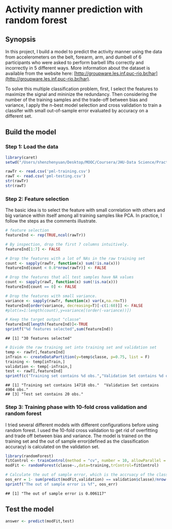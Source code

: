 Activity manner prediction with random forest
========================================================
## Synopsis
In this project, I build a model to predict the activity manner using the data from accelerometers on the belt, forearm, arm, and dumbell of 6 participants who were asked to perform barbell lifts correctly and incorrectly in 5 different ways. More information about the dataset is available from the website here: [http://groupware.les.inf.puc-rio.br/har](http://groupware.les.inf.puc-rio.br/har).  

To solve this multiple classification problem, first, I select the features to maximize the signal and mininize the redundancy. Then considering the number of the training samples and the trade-off between bias and variance, I apply the n-best model selection and cross validation to train a classifer with small out-of-sample error evaluated by accuracy on a different set.

## Build the model
### Step 1: Load the data

```r
library(caret)
setwd("/Users/shenzhenyuan/Desktop/MOOC/Coursera/JHU-Data Science/Practical Machine Learning/Course Project")

rawTr <- read.csv('pml-training.csv')
rawT <- read.csv('pml-testing.csv')
str(rawTr)
str(rawT)
```
### Step 2: Feature selection
The basic idea is to select the feature with small correlation with others and big variance within itself among all training samples like PCA. In practice, I follow the steps as the comments illustrate. 

```r
# feature selection
featureInd <- rep(TRUE,ncol(rawTr)) 

# By inspection, drop the first 7 columns intuitively.
featureInd[1:7] <- FALSE

# Drop the features with a lot of NAs in the raw training set
count <- sapply(rawTr, function(x) sum(!is.na(x))) 
featureInd[count < 0.8*nrow(rawTr)] <- FALSE

# Drop the features that all test samples have NA values
count <- sapply(rawT, function(x) sum(!is.na(x))) 
featureInd[count == 0] <- FALSE

# Drop the features with small variance.
variance <- sapply(rawTr, function(x) var(x,na.rm=T)) 
featureInd[order(variance, decreasing=T)[-c(1:60)]] <- FALSE
#plot(x=1:length(count),y=variance[(order(-variance))])

# Keep the target output "classe"
featureInd[length(featureInd)]<-TRUE
sprintf("%d features selected",sum(featureInd))
```

```
## [1] "30 features selected"
```

```r
# Divide the raw training set into training set and validation set
temp <- rawTr[,featureInd]
inTrain <- createDataPartition(y=temp$classe, p=0.75, list = F)
training <- temp[inTrain,]
validation <- temp[-inTrain,]
test <- rawT[,featureInd]
sprintf(c("Training set contains %d obs.","Validation Set contains %d obs.","Test set contains %d obs."),c(nrow(training),nrow(validation),nrow(test)))
```

```
## [1] "Training set contains 14718 obs."  "Validation Set contains 4904 obs."
## [3] "Test set contains 20 obs."
```

### Step 3: Training phase with 10-fold cross validation and random forest
I tried several different models with different configurations before using random forest. I used the 10-fold cross validation to get rid of overfitting and trade off between bias and variance. The model is trained on the training set and the out of sample error(defined as the classification accuracy) is calculated on the validation set.

```r
library(randomForest)
fitControl <- trainControl(method = "cv", number = 10, allowParallel = TRUE,verboseIter = TRUE)
modFit <- randomForest(classe~.,data=training,trControl=fitControl)

# Calculate the out of sample error, which is the accruacy of the classification. 
oos_err = 1- sum(predict(modFit,validation) == validation$classe)/nrow(validation)
sprintf("The out of sample error is %f", oos_err)
```

```
## [1] "The out of sample error is 0.006117"
```
## Test the model

```r
answer <- predict(modFit,test)
```
